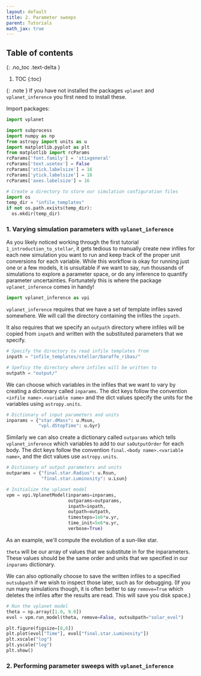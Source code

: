 ```yaml
---
layout: default
title: 2. Parameter sweeps
parent: Tutorials
math_jax: true
---
```


## Table of contents
{: .no_toc .text-delta }

1. TOC
{:toc}

{: .note }
If you have not installed the packages `vplanet` and `vplanet_inference` you first need to install these. 

Import packages:


```python
import vplanet

import subprocess
import numpy as np
from astropy import units as u
import matplotlib.pyplot as plt
from matplotlib import rcParams
rcParams['font.family'] = 'stixgeneral'
rcParams['text.usetex'] = False
rcParams['xtick.labelsize'] = 16
rcParams['ytick.labelsize'] = 16
rcParams['axes.labelsize'] = 16

# Create a directory to store our simulation configuration files
import os
temp_dir = "infile_templates"
if not os.path.exists(temp_dir):
  os.mkdir(temp_dir)
```

### 1. Varying simulation parameters with `vplanet_inference`

As you likely noticed working through the first tutorial `1_introduction_to_stellar`, it gets tedious to manually create new infiles for each new simulation you want to run and keep track of the proper unit conversions for each variable. While this workflow is okay for running just one or a few models, it is unsuitable if we want to say, run thousands of simulations to explore a parameter space, or do any inference to quantify parameter uncertainties. Fortunately this is where the package `vplanet_inference` comes in handy!


```python
import vplanet_inference as vpi
```

`vplanet_inference` requires that we have a set of template infiles saved somewhere. We will call the directory containing the infiles the `inpath`.

It also requires that we specify an `outpath` directory where infiles will be copied from `inpath` and written with the substituted parameters that we specify.


```python
# Specify the directory to read infile templates from
inpath = "infile_templates/stellar/baraffe_ribas/"

# Speficy the directory where infiles will be written to
outpath = "output/"
```

We can choose which variables in the infiles that we want to vary by creating a dictionary called `inparams`. The dict keys follow the convention `<infile name>.<variable name>` and the dict values specify the units for the variables using `astropy.units`.


```python
# Dictionary of input parameters and units
inparams = {"star.dMass": u.Msun,
            "vpl.dStopTime": u.Gyr}
```

Similarly we can also create a dictionary called `outparams` which tells `vplanet_inference` which variables to add to our `saOutputOrder` for each body. The dict keys follow the convention `final.<body name>.<variable name>`, and the dict values use `astropy.units`.  


```python
# Dictionary of output parameters and units
outparams = {"final.star.Radius": u.Rsun,
             "final.star.Luminosity": u.Lsun}
```


```python
# Initialize the vplanet model
vpm = vpi.VplanetModel(inparams=inparams,
                       outparams=outparams,
                       inpath=inpath,
                       outpath=outpath,
                       timesteps=1e6*u.yr,
                       time_init=5e6*u.yr,
                       verbose=True)
```

As an example, we'll compute the evolution of a sun-like star.

`theta` will be our array of values that we substitute in for the inparameters. These values should be the same order and units that we specified in our `inparams` dictionary.

We can also optionally choose to save the written infiles to a specified `outsubpath` if we wish to inspect those later, such as for debugging. (If you run many simulations though, it is often better to say `remove=True` which deletes the infiles after the results are read. This will save you disk space.)


```python
# Run the vplanet model
theta = np.array([1.0, 9.0])
evol = vpm.run_model(theta, remove=False, outsubpath="solar_evol")
```


```python
plt.figure(figsize=[8,6])
plt.plot(evol["Time"], evol["final.star.Luminosity"])
plt.xscale("log")
plt.yscale("log")
plt.show()
```

### 2. Performing parameter sweeps with `vplanet_inference`


```python

```
